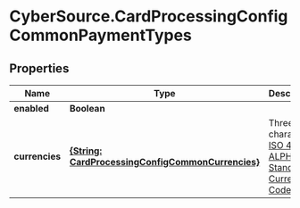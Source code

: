 # CyberSource.CardProcessingConfigCommonPaymentTypes

## Properties
Name | Type | Description | Notes
------------ | ------------- | ------------- | -------------
**enabled** | **Boolean** |  | [optional] 
**currencies** | [**{String: CardProcessingConfigCommonCurrencies}**](CardProcessingConfigCommonCurrencies.md) | Three-character [ISO 4217 ALPHA-3 Standard Currency Codes.](http://apps.cybersource.com/library/documentation/sbc/quickref/currencies.pdf) | [optional] 


